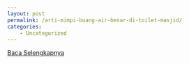 ```yaml
---
layout: post
permalink: /arti-mimpi-buang-air-besar-di-toilet-masjid/
categories:
    - Uncategorized
---
```


[Baca Selengkapnya](/01)